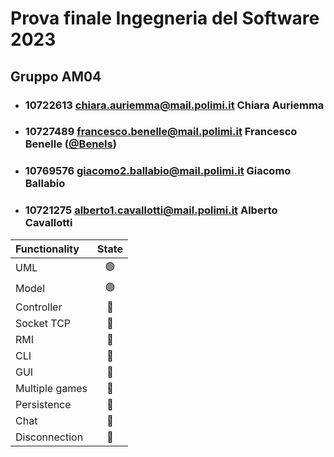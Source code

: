 # Prova finale Ingegneria del Software 2023

## Gruppo AM04

- ### 10722613  chiara.auriemma@mail.polimi.it      Chiara Auriemma

- ### 10727489  francesco.benelle@mail.polimi.it    Francesco Benelle   ([@Benels](https://github.com/Benels))

- ### 10769576  giacomo2.ballabio@mail.polimi.it    Giacomo Ballabio

- ### 10721275  alberto1.cavallotti@mail.polimi.it  Alberto Cavallotti



| Functionality  |                       State                        |
|:---------------|:--------------------------------------------------:|
| UML            | 🟢 |
| Model          | 🟢 |
| Controller     | 🔴 |
| Socket TCP     | 🔴 |
| RMI            | 🔴 |
| CLI            | 🔴 |
| GUI            | 🔴 |
| Multiple games | 🔴 |
| Persistence    | 🔴 |
| Chat           | 🔴 |
| Disconnection  | 🔴 |
